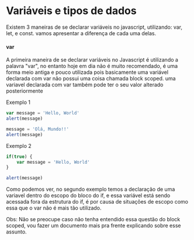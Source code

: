 # Variáveis e tipos de dados

Existem 3 maneiras de se declarar variáveis no javascript, utilizando: var, let, e const. vamos apresentar a diferença de cada uma delas.   


#### var

A primeira maneira de se declarar variáveis no Javascript é utilizando a palavra "var", no entanto hoje em dia não é muito recomendado, é uma forma meio antiga e pouco utilizada pois basicamente uma variável declarada com var não possui uma coisa chamada block scoped. uma variavel declarada com var também pode ter o seu valor alterado posteriormente

Exemplo 1
```js
var message = 'Hello, World'
alert(message)

message = 'Olá, Mundo!!'
alert(message)
```

Exemplo 2
```js
if(true) {
    var message = 'Hello, World'
}

alert(message)
```

Como podemos ver, no segundo exemplo temos a declaração de uma variavel dentro do escopo do bloco do if, e essa variável está sendo acessada fora da estrutura do if, é por causa de situações de escopo como essa que o var não é mais tão utilizado.

Obs: Não se preocupe caso não tenha entendido essa questão do block scoped, vou fazer um documento mais pra frente explicando sobre esse assunto.